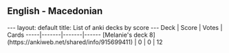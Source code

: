 <h2>English  -  Macedonian</h2>
---
layout: default
title: List of anki decks by score
---
Deck | Score | Votes | Cards
-----|-------|-------|------
[Melanie's deck 8](https://ankiweb.net/shared/info/915699411) | 0 | 0 | 12

